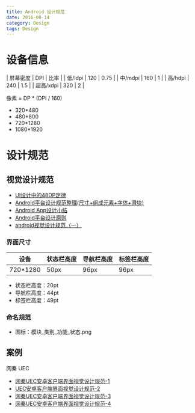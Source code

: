 ```yaml
---
title: Android 设计规范
date: 2016-08-14
category: Design
tags: Design
---
```


# 设备信息
| 屏幕密度 | DPI | 比率 |
| 低/ldpi | 120 | 0.75 |
| 中/mdpi | 160 | 1 |
| 高/hdpi | 240 | 1.5 |
| 超高/xdpi  | 320 | 2 |

像素 = DP * (DPI / 160)

- 320*480
- 480*800
- 720*1280
- 1080*1920

# 设计规范
## 视觉设计规范
- [UI设计中的48DP定律](http://www.ui.cn/detail/9065.html)
- [Android平台设计规范整理(尺寸+组成元素+字体+滑块)](http://www.ui.cn/detail/12394.html)
- [Android App设计小结](http://www.ui.cn/project.php?id=47057)
- [Android平台设计原则](http://www.ui.cn/project.php?id=12171)
- [android视觉设计规范（一）](http://www.ui.cn/project.php?id=12461)

### 界面尺寸
| 设备 | 状态栏高度 | 导航栏高度 | 标签栏高度 |
| --- | --- | --- | --- |
| 720*1280 | 50px | 96px | 96px |

- 状态栏高度：20pt
- 导航栏高度：44pt
- 标签栏高度：49pt

### 命名规范
- 图标：模块_类别_功能_状态.png

## 案例
网秦 UEC

- [网秦UEC安卓客户端界面视觉设计规范-1](http://www.ui.cn/project.php?id=11359)
- [UEC安卓客户端界面视觉设计规范-2](http://www.ui.cn/project.php?id=11360)
- [网秦UEC安卓客户端界面视觉设计规范-3](http://www.ui.cn/project.php?id=11361)
- [网秦UEC安卓客户端界面视觉设计规范-4](http://www.ui.cn/project.php?id=11363)
